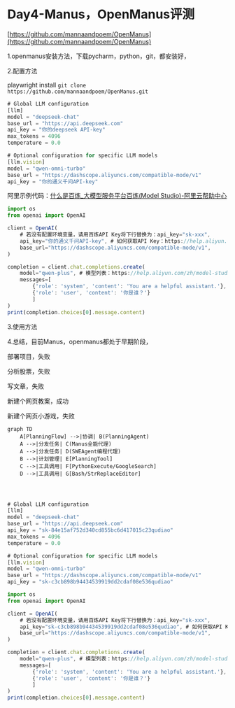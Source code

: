 # Day4-Manus，OpenManus评测

[https://github.com/mannaandpoem/OpenManus](https://github.com/mannaandpoem/OpenManus)

1.openmanus安装方法，下载pycharm，python，git，都安装好，

2.配置方法

playwright install
`git clone https://github.com/mannaandpoem/OpenManus.git`

```jsx
# Global LLM configuration
[llm]
model = "deepseek-chat"
base_url = "https://api.deepseek.com"
api_key = "你的deepseek API-key"
max_tokens = 4096
temperature = 0.0

# Optional configuration for specific LLM models
[llm.vision]
model = "qwen-omni-turbo"
base_url = "https://dashscope.aliyuncs.com/compatible-mode/v1"
api_key = "你的通义千问API-key"
```

阿里示例代码：[什么是百炼_大模型服务平台百炼(Model Studio)-阿里云帮助中心](https://help.aliyun.com/zh/model-studio/getting-started/what-is-model-studio)

```jsx
import os
from openai import OpenAI

client = OpenAI(
    # 若没有配置环境变量，请用百炼API Key将下行替换为：api_key="sk-xxx",
    api_key="你的通义千问API-key", # 如何获取API Key：https://help.aliyun.com/zh/model-studio/developer-reference/get-api-key
    base_url="https://dashscope.aliyuncs.com/compatible-mode/v1",
)

completion = client.chat.completions.create(
    model="qwen-plus", # 模型列表：https://help.aliyun.com/zh/model-studio/getting-started/models
    messages=[
        {'role': 'system', 'content': 'You are a helpful assistant.'},
        {'role': 'user', 'content': '你是谁？'}
        ]
)
print(completion.choices[0].message.content)
```

3.使用方法

4.总结，目前Manus，openmanus都处于早期阶段，

部署项目，失败

分析股票，失败

写文章，失败

新建个网页教案，成功

新建个网页小游戏，失败

```mermaid
graph TD
    A[PlanningFlow] -->|协调| B(PlanningAgent)
    A -->|分发任务| C(Manus全能代理)
    A -->|分发任务| D(SWEAgent编程代理)
    B -->|计划管理| E[PlanningTool]
    C -->|工具调用| F[PythonExecute/GoogleSearch]
    D -->|工具调用| G[Bash/StrReplaceEditor]
    
    
    
```

```jsx
# Global LLM configuration
[llm]
model = "deepseek-chat"
base_url = "https://api.deepseek.com"
api_key = "sk-84e15af752d340cd855bc6d417015c23qudiao"
max_tokens = 4096
temperature = 0.0

# Optional configuration for specific LLM models
[llm.vision]
model = "qwen-omni-turbo"
base_url = "https://dashscope.aliyuncs.com/compatible-mode/v1"
api_key = "sk-c3cb898b94434539919dd2cdaf08e536qudiao"
```

```jsx
import os
from openai import OpenAI

client = OpenAI(
    # 若没有配置环境变量，请用百炼API Key将下行替换为：api_key="sk-xxx",
    api_key="sk-c3cb898b94434539919dd2cdaf08e536qudiao", # 如何获取API Key：https://help.aliyun.com/zh/model-studio/developer-reference/get-api-key
    base_url="https://dashscope.aliyuncs.com/compatible-mode/v1",
)

completion = client.chat.completions.create(
    model="qwen-plus", # 模型列表：https://help.aliyun.com/zh/model-studio/getting-started/models
    messages=[
        {'role': 'system', 'content': 'You are a helpful assistant.'},
        {'role': 'user', 'content': '你是谁？'}
        ]
)
print(completion.choices[0].message.content)
```